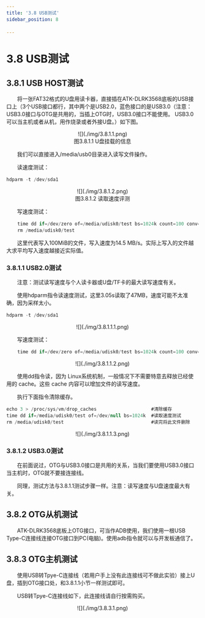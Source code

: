 ```yaml
---
title: '3.8 USB测试'
sidebar_position: 8

---
```


# 3.8 USB测试

## 3.8.1 USB HOST测试

&emsp;&emsp;将一张FAT32格式的U盘用读卡器，直接插在ATK-DLRK3568底板的USB接口上（3个USB接口都行，其中两个是USB2.0，蓝色接口的是USB3.0（注意：USB3.0接口与OTG是共用的，当插上OTG时，USB3.0接口不能使用。 USB3.0可以当主机或者从机，用作烧录或者外接U盘。）如下图。


<center>
![](./img/3.8.1.1.png)<br />
图3.8.1.1 U盘挂载的信息
</center>

&emsp;&emsp;我们可以直接进入/media/usb0目录进入读写文件操作。

&emsp;&emsp;读速度测试：

```c#
hdparm -t /dev/sda1
```

<center>
![](./img/3.8.1.2.png)<br />
图3.8.1.2 读取速度评测
</center>

&emsp;&emsp;写速度测试：

```c#
	time dd if=/dev/zero of=/media/udisk0/test bs=1024k count=100 conv=fdatasync
	rm /media/udisk0/test
```

&emsp;&emsp;这里代表写入100MiB的文件，写入速度为14.5 MB/s。实际上写入的文件越大求平均写入速度越接近实际值。

### 3.8.1.1 USB2.0测试

&emsp;&emsp;注意：测试读写速度与个人读卡器或U盘/TF卡的最大读写速度有关。

&emsp;&emsp;使用hdparm指令读速度测试，这里3.05s读取了47MB，速度可能不太准确，因为采样太小。

```c#
hdparm -t /dev/sda1
```

<center>
![](./img/3.8.1.1.1.png)
</center>

&emsp;&emsp;写速度测试：

```c#
	time dd if=/dev/zero of=/media/udisk0/test bs=1024k count=100 conv=fdatasync	#注意指令过长，导致指令显示异常，但不影响操作。
```

<center>
![](./img/3.8.1.1.2.png)
</center>

&emsp;&emsp;使用dd指令读，因为 Linux系统机制，一般情况下不需要特意去释放已经使用的 cache。这些 cache 内容可以增加文件的读写速度。

&emsp;&emsp;执行下面指令清除缓存。

```c#
echo 3 > /proc/sys/vm/drop_caches                    #清除缓存
time dd if=/media/udisk0/test of=/dev/null bs=1024k  #读取速度测试
rm /media/udisk0/test                                #读完将此文件删除
```

<center>
![](./img/3.8.1.1.3.png)
</center>

### 3.8.1.2 USB3.0测试

&emsp;&emsp;在前面说过，OTG与USB3.0接口是共用的关系，当我们要使用USB3.0接口当主机时，OTG就不要接连接线。

&emsp;&emsp;同理，测试方法与3.8.1.1测试步骤一样。注意：读写速度与U盘速度最大有关。

## 3.8.2 OTG从机测试

&emsp;&emsp;ATK-DLRK3568底板上OTG接口，可当作ADB使用，我们使用一根USB Type-C连接线连接OTG接口到PC(电脑)。使用adb指令就可以与开发板通信了。

## 3.8.3 OTG主机测试

&emsp;&emsp;使用USB转Tpye-C连接线（若用户手上没有此连接线可不做此实验）接上U盘，插到OTG接口处，和3.8.1.1小节一样测试即可。

&emsp;&emsp;USB转Tpye-C连接线如下，此连接线请自行按需购买。


<center>
![](./img/3.8.3.1.png)
</center>






